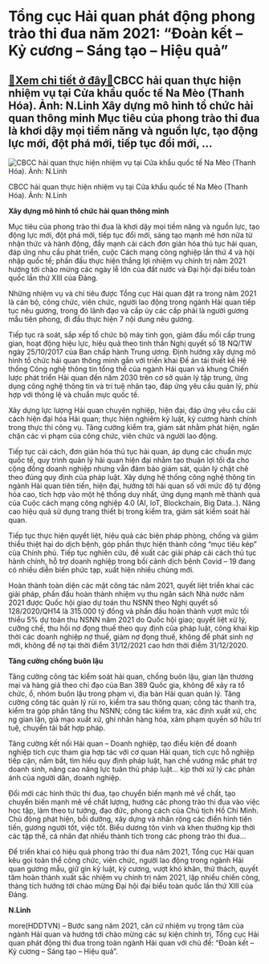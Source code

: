 Tổng cục Hải quan phát động phong trào thi đua năm 2021: “Đoàn kết – Kỷ cương – Sáng tạo – Hiệu quả”
====================================================================================================

[:gift:Xem chi tiết ở đây:gift:](https://hddtvn.com/tong-cuc-hai-quan-phat-dong-phong-trao-thi-dua-nam-2021-doan-ket-ky-cuong-sang-tao-hieu-qua/)CBCC hải quan thực hiện nhiệm vụ tại Cửa khẩu quốc tế Na Mèo (Thanh Hóa). Ảnh: N.Linh Xây dựng mô hình tổ chức hải quan thông minh Mục tiêu của phong trào thi đua là khơi dậy mọi tiềm năng và nguồn lực, tạo động lực mới, đột phá mới, tiếp tục đổi mới, …
-------------------------------------------------------------------------------------------------------------------------------------------------------------------------------------------------------------------------------------------------------------





![CBCC hải quan thực hiện nhiệm vụ tại Cửa khẩu quốc tế Na Mèo (Thanh Hóa). Ảnh: N.Linh](https://hddtvn.com/wp-content/uploads/2021/01/0942_DSCF5451.jpg "CBCC hải quan thực hiện nhiệm vụ tại Cửa khẩu quốc tế Na Mèo (Thanh Hóa). Ảnh: N.Linh")


CBCC hải quan thực hiện nhiệm vụ tại Cửa khẩu quốc tế Na Mèo (Thanh Hóa). Ảnh: N.Linh



**Xây dựng mô hình tổ chức hải quan thông minh**


Mục tiêu của phong trào thi đua là khơi dậy mọi tiềm năng và nguồn lực, tạo động lực mới, đột phá mới, tiếp tục đổi mới, sáng tạo mạnh mẽ hơn nữa từ nhận thức và hành động, đẩy mạnh cải cách đơn giản hóa thủ tục hải quan, đáp ứng nhu cầu phát triển, cuộc Cách mạng công nghiệp lần thứ 4 và hội nhập quốc tế; phấn đấu thực hiện thắng lợi nhiệm vụ chính trị năm 2021 hướng tới chào mừng các ngày lễ lớn của đất nước và Đại hội đại biểu toàn quốc lần thứ XIII của Đảng.


Những nhiệm vụ và chỉ tiêu được Tổng cục Hải quan đặt ra trong năm 2021 là cán bộ, công chức, viên chức, người lao động trong ngành Hải quan tiếp tục nêu gương, trong đó lãnh đạo và cấp ủy các cấp phải là người gương mẫu tiên phong, đi đầu thực hiện 7 nội dung nêu gương.


Tiếp tục rà soát, sắp xếp tổ chức bộ máy tinh gọn, giảm đầu mối cấp trung gian, hoạt động hiệu lực, hiệu quả theo tinh thần Nghị quyết số 18 NQ/TW ngày 25/10/2017 của Ban chấp hành Trung ương. Định hướng xây dựng mô hình tổ chức hải quan thông minh gắn với triển khai Đề án tái thiết kế Hệ thống Công nghệ thông tin tổng thể của ngành Hải quan và khung Chiến lược phát triển Hải quan đến năm 2030 trên cơ sở quản lý tập trung, ứng dụng công nghệ thông tin và trí tuệ nhân tạo, đáp ứng yêu cầu quản lý, phù hợp với thông lệ và chuẩn mực quốc tế.


Xây dựng lực lượng Hải quan chuyên nghiệp, hiện đại, đáp ứng yêu cầu cải cách hiện đại hóa Hải quan; thực hiện nghiêm kỷ luật, kỷ cương hành chính trong thực thi công vụ. Tăng cường kiểm tra, giám sát nhằm phát hiện, ngăn chặn các vi phạm của công chức, viên chức và người lao động.


Tiếp tục cải cách, đơn giản hóa thủ tục hải quan, áp dụng các chuẩn mực quốc tế, quy trình quản lý hải quan hiện đại nhằm tạo thuận lợi tối đa cho cộng đồng doanh nghiệp nhưng vẫn đảm bảo giám sát, quản lý chặt chẽ theo đúng quy định của pháp luật. Xây dựng hệ thống công nghệ thông tin ngành Hải quan tiên tiến, hiện đại, hướng tới hải quan số với mức độ tự động hóa cao, tích hợp vào một hệ thống duy nhất, ứng dụng mạnh mẽ thành quả của Cuộc cách mạng công nghiệp 4.0 (AI, IoT, Blockchain, Big Data..). Nâng cao hiệu quả sử dụng trang thiết bị trong kiểm tra, giám sát kiểm soát hải quan.


Tiếp tục thực hiện quyết liệt, hiệu quả các biện pháp phòng, chống và giảm thiểu thiệt hại do dịch bệnh, góp phần thực hiện thành công “mục tiêu kép” của Chính phủ. Tiếp tục nghiên cứu, đề xuất các giải pháp cải cách thủ tục hành chính, hỗ trợ doanh nghiệp trong bối cảnh dịch bệnh Covid – 19 đang có nhiều diễn biến phức tạp, xuất hiện nhiều chủng mới.


Hoàn thành toàn diện các mặt công tác năm 2021, quyết liệt triển khai các giải pháp, phấn đấu hoàn thành nhiệm vụ thu ngân sách Nhà nước năm 2021 được Quốc hội giao dự toán thu NSNN theo Nghị quyết số 128/2020/QH14 là 315.000 tỷ đồng và phấn đấu hoàn thành vượt mức tối thiểu 5% dự toán thu NSNN năm 2021 do Quốc hội giao; quyết liệt xử lý, cưỡng chế, thu hồi nợ đọng thuế theo quy định của pháp luật, công khai kịp thời các doanh nghiệp nợ thuế, giảm nợ đọng thuế, không để phát sinh nợ mới, không để nợ tại thời điểm 31/12/2021 cao hơn thời điểm 31/12/2020.


**Tăng cường chống buôn lậu**


Tăng cường công tác kiểm soát hải quan, chống buôn lậu, gian lận thương mại và hàng giả theo chỉ đạo của Ban 389 Quốc gia, không để xảy ra tổ chức, ổ, nhóm buôn lậu trong phạm vi, địa bàn Hải quan quản lý. Tăng cường công tác quản lý rủi ro, kiểm tra sau thông quan; công tác thanh tra, kiểm tra góp phần tăng thu NSNN; công tác kiểm tra, xác định xuất xứ, chc ng gian lận, giả mạo xuất xứ, ghi nhãn hàng hóa, xâm phạm quyền sở hữu trí tuệ, chuyển tải bất hợp pháp.


Tăng cường kết nối Hải quan – Doanh nghiệp, tạo điều kiện để doanh nghiệp tích cực tham gia hợp tác với cơ quan Hải quan, tích cực hỗ nghiệp tiếp cận, nắm bắt, tìm hiểu quy định pháp luật, hạn chế vướng mắc phát trợ doanh sinh, nâng cao năng lực tuân thủ pháp luật… kịp thời xử lý các phản ánh của người dân, doanh nghiệp.


Đổi mới các hình thức thi đua, tạo chuyển biến mạnh mẽ về chất, tạo chuyển biến mạnh mẽ về chất lượng, hướng các phong trào thi đua vào việc học tập, làm theo tư tưởng, đạo đức, phong cách của Chủ tịch Hồ Chí Minh. Chủ động phát hiện, bồi dưỡng, xây dựng và nhân rộng các điển hình tiên tiến, gương người tốt, việc tốt. Biểu dương tôn vinh và khen thưởng kịp thời các tập thể, cá nhân đạt nhiều thành tích trong các phong trào thi đua…


Để triển khai có hiệu quả phong trào thi đua năm 2021, Tổng cục Hải quan kêu gọi toàn thể công chức, viên chức, người lao động trong ngành Hải quan gương mẫu, giữ gìn kỷ luật, kỷ cương, vượt khó khăn, thử thách, quyết tâm hoàn thành xuất sắc nhiệm vụ chính trị năm 2021, lập nhiều chiến công, thàng tích hướng tới chào mừng Đại hội đại biểu toàn quốc lần thứ XIII của Đảng.




**N.Linh**



more(HDDTVN) – Bước sang năm 2021, căn cứ nhiệm vụ trọng tâm của ngành Hải quan và hướng tới chào mừng các sự kiện chính trị, Tổng cục Hải quan phát động thi đua trong toàn ngành Hải quan với chủ đề: “Đoàn kết – Kỷ cương – Sáng tạo – Hiệu quả”.

